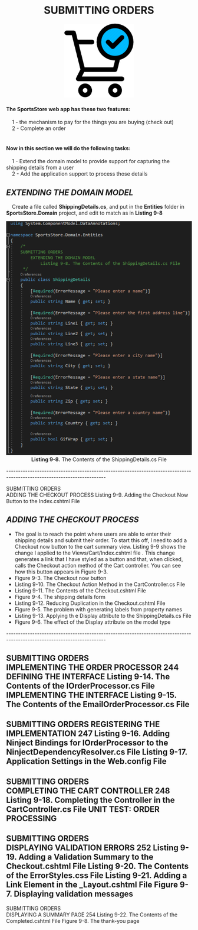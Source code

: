 <h1><div align="center">SUBMITTING ORDERS</div></h1>
<p align="center">
	<img src="ch09-Pictures/SUBMITTING_ORDERS.png" with=200 height=200 />
</p>

<h4>The SportsStore web app has these two features:</h4>
&nbsp;&nbsp;&nbsp;&nbsp;1 - the mechanism to pay for the things you are buying (check out)<br />
&nbsp;&nbsp;&nbsp;&nbsp;2 - Complete an order<br /><br />

<h4>Now in this section we will do the following tasks:</h4>
&nbsp;&nbsp;&nbsp;&nbsp;1 - Extend the domain model to provide support for capturing the shipping details from a user<br />
&nbsp;&nbsp;&nbsp;&nbsp;2 - Add the application support to process those details<br />

<h2><i>EXTENDING THE DOMAIN MODEL</i></h2>
&nbsp;&nbsp;&nbsp;&nbsp;Create a file called <b>ShippingDetails.cs</b>, and put in the <b>Entities</b> folder in <b>SportsStore.Domain</b> project, and edit to match as in <b>Listing 9-8</b>
<p align="center">
	<img src="ch09-Pictures/Listing 9-8.png" /><br />
	<b>Listing 9-8.</b> The Contents of the ShippingDetails.cs File
</p>
------------------------------------------------------------------------------------------------------------------------

SUBMITTING ORDERS	
	ADDING THE CHECKOUT PROCESS
		Listing 9-9. Adding the Checkout Now Button to the Index.cshtml File

<h2><i>ADDING THE CHECKOUT PROCESS</i></h2>
<ul>
	<li>
		The goal is to reach the point where users are able to enter their shipping details and submit their order. To start this off, I need to add a Checkout now button to the cart summary view. Listing 9-9 shows the change I applied to the Views/Cart/Index.cshtml file
		.
		This change generates a link that I have styled as a button and that, when clicked, calls the Checkout action method of the Cart controller. You can see how this button appears in Figure 9-3.
	</li>
	<li>Figure 9-3. The Checkout now button</li>
	<li>Listing 9-10. The Checkout Action Method in the CartController.cs File</li>
	<li>Listing 9-11. The Contents of the Checkout.cshtml File</li>
	<li>Figure 9-4. The shipping details form</li>
	<li>Listing 9-12. Reducing Duplication in the Checkout.cshtml File</li>
	<li>Figure 9-5. The problem with generating labels from property names</li>
	<li>Listing 9-13. Applying th e Display attribute to the ShippingDetails.cs File</li>
	<li>Figure 9-6. The effect of the Display attribute on the model type</li>
</ul>	
------------------------------------------------------------------------------------------------------------------------

SUBMITTING ORDERS	
	IMPLEMENTING THE ORDER PROCESSOR 244
		DEFINING THE INTERFACE
			Listing 9-14. The Contents of the IOrderProcessor.cs File
		IMPLEMENTING THE INTERFACE
			Listing 9-15. The Contents of the EmailOrderProcessor.cs File
------------------------------------------------------------------------------------------------------------------------

SUBMITTING ORDERS
	REGISTERING THE IMPLEMENTATION 247
		Listing 9-16. Adding Ninject Bindings for IOrderProcessor to the NinjectDependencyResolver.cs File
		Listing 9-17. Application Settings in the Web.config File
------------------------------------------------------------------------------------------------------------------------

SUBMITTING ORDERS	
	COMPLETING THE CART CONTROLLER 248
		Listing 9-18. Completing the Controller in the CartController.cs File
		UNIT TEST: ORDER PROCESSING
------------------------------------------------------------------------------------------------------------------------

SUBMITTING ORDERS	
	DISPLAYING VALIDATION ERRORS 252
		Listing 9-19. Adding a Validation Summary to the Checkout.cshtml File
		Listing 9-20. The Contents of the ErrorStyles.css File
		Listing 9-21. Adding a Link Element in the _Layout.cshtml File
		Figure 9-7. Displaying validation messages
------------------------------------------------------------------------------------------------------------------------

SUBMITTING ORDERS	
	DISPLAYING A SUMMARY PAGE 254
		Listing 9-22. The Contents of the Completed.cshtml File
		Figure 9-8. The thank-you page